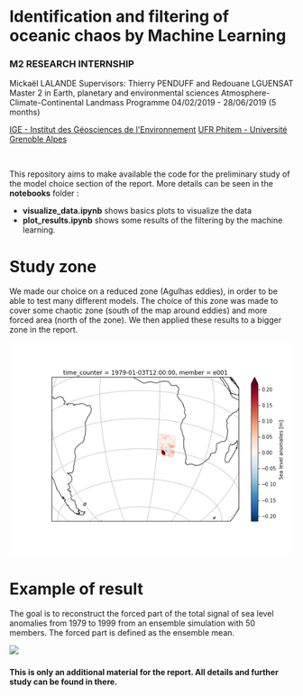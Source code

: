 

# Identification and filtering of oceanic chaos by Machine Learning
### M2 RESEARCH INTERNSHIP 

Mickaël LALANDE
Supervisors: Thierry PENDUFF and Redouane LGUENSAT 
Master 2 in Earth, planetary and environmental sciences
Atmosphere-Climate-Continental Landmass Programme
04/02/2019 - 28/06/2019 (5 months)

[IGE - Institut des Géosciences de l'Environnement](http://www.ige-grenoble.fr/ige/)
[UFR Phitem - Université Grenoble Alpes](https://phitem.univ-grenoble-alpes.fr/)

<br>

This repository aims to make available the code for the preliminary study of the model choice section of the report. More details can be seen in the **notebooks** folder :
-  **visualize_data.ipynb** shows basics plots to visualize the data 
-  **plot_results.ipynb** shows some results of the filtering by the machine learning.


# Study zone 
We made our choice on a reduced zone (Agulhas eddies), in order to be able to test many different models. The choice of this zone was made to cover some chaotic zone (south of the map around eddies) and more forced area (north of the zone). We then applied these results to a bigger zone in the report.

![](zone.png)

# Example of result
The goal is to reconstruct the forced part of the total signal of sea level anomalies from 1979 to 1999 from an ensemble simulation with 50 members. The forced part is defined as the ensemble mean.

![](results.png)

#### This is only an additional material for the report. All details and further study can be found in there.
